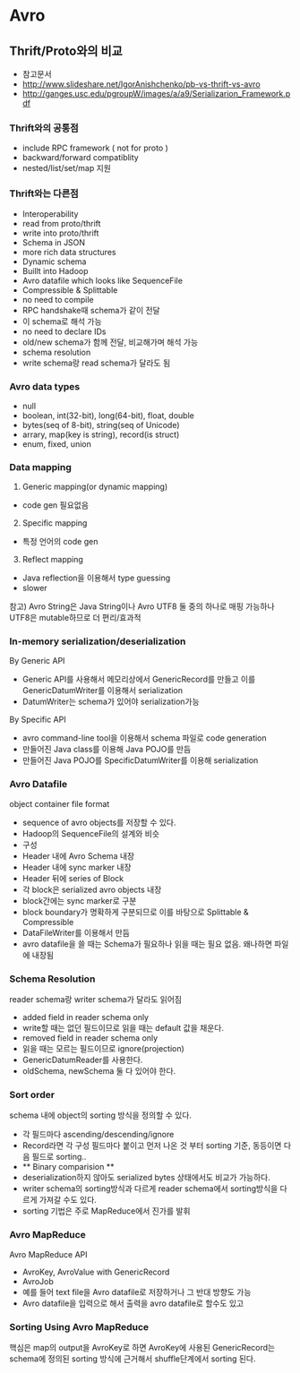 # Avro

## Thrift/Proto와의 비교

* 참고문서
 * http://www.slideshare.net/IgorAnishchenko/pb-vs-thrift-vs-avro
 * http://ganges.usc.edu/pgroupW/images/a/a9/Serializarion_Framework.pdf

### Thrift와의 공통점
* include RPC framework ( not for proto )
* backward/forward compatiblity
* nested/list/set/map 지원

### Thrift와는 다른점
* Interoperability
 * read from proto/thrift
 * write into proto/thrift
* Schema in JSON
 * more rich data structures
* Dynamic schema
* Buillt into Hadoop
 * Avro datafile which looks like SequenceFile
 * Compressible & Splittable
* no need to compile
 * RPC handshake때 schema가 같이 전달
 * 이 schema로 해석 가능
* no need to declare IDs
 * old/new schema가 함께 전달, 비교해가며 해석 가능
* schema resolution
 * write schema랑 read schema가 달라도 됨


### Avro data types

* null
* boolean, int(32-bit), long(64-bit), float, double
* bytes(seq of 8-bit), string(seq of Unicode)
* arrary, map(key is string), record(is struct)
* enum, fixed, union

### Data mapping
1. Generic mapping(or dynamic mapping)
 * code gen 필요없음
2. Specific mapping
 * 특정 언어의 code gen
3. Reflect mapping
 * Java reflection을 이용해서 type guessing
 * slower

참고) Avro String은 Java String이나 Avro UTF8 둘 중의 하나로 매핑 가능하나 UTF8은 mutable하므로 더 편리/효과적

### In-memory serialization/deserialization

By Generic API

* Generic API를 사용해서 메모리상에서 GenericRecord를 만들고 이를 GenericDatumWriter를 이용해서 serialization
* DatumWriter는 schema가 있어야 serialization가능

By Specific API

* avro command-line tool을 이용해서 schema 파일로 code generation
* 만들어진 Java class를 이용해 Java POJO를 만듬
* 만들어진 Java POJO를 SpecificDatumWriter를 이용해 serialization

### Avro Datafile

object container file format

* sequence of avro objects를 저장할 수 있다.
* Hadoop의 SequenceFile의 설계와 비슷
* 구성
 * Header 내에 Avro Schema 내장
 * Header 내에 sync marker 내장
 * Header 뒤에 series of Block
 * 각 block은 serialized avro objects 내장
 * block간에는 sync marker로 구분
* block boundary가 명확하게 구분되므로 이를 바탕으로 Splittable & Compressible
* DataFileWriter를 이용해서 만듬
* avro datafile을 쓸 때는 Schema가 필요하나 읽을 때는 필요 없음. 왜나하면 파일에 내장됨


### Schema Resolution

reader schema랑 writer schema가 달라도 읽어짐

* added field in reader schema only
 * write할 때는 없던 필드이므로 읽을 때는 default 값을 채운다.
* removed field in reader schema only
 * 읽을 때는 모르는 필드이므로 ignore(projection)
* GenericDatumReader를 사용한다.
 * oldSchema, newSchema 둘 다 있어야 한다.

### Sort order

schema 내에 object의 sorting 방식을 정의할 수 있다.

* 각 필드마다 ascending/descending/ignore
* Record라면 각 구성 필드마다 붙이고 먼저 나온 것 부터 sorting 기준, 동등이면 다음 필드로 sorting..
* ** Binary comparision **
 * deserialization하지 않아도 serialized bytes 상태에서도 비교가 가능하다.
* writer schema의 sorting방식과 다르게 reader schema에서 sorting방식을 다르게 가져갈 수도 있다.
* sorting 기법은 주로 MapReduce에서 진가를 발휘

### Avro MapReduce

Avro MapReduce API

* AvroKey, AvroValue with GenericRecord
* AvroJob
* 예를 들어 text file을 Avro datafile로 저장하거나 그 반대 방향도 가능
* Avro datafile을 입력으로 해서 출력을 avro datafile로 할수도 있고

### Sorting Using Avro MapReduce

핵심은 map의 output을 AvroKey로 하면 AvroKey에 사용된 GenericRecord는 schema에 정의된 sorting 방식에 근거해서 shuffle단계에서 sorting 된다.


































